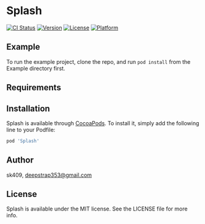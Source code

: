 # Splash

[![CI Status](https://img.shields.io/travis/sk409/Splash.svg?style=flat)](https://travis-ci.org/sk409/Splash)
[![Version](https://img.shields.io/cocoapods/v/Splash.svg?style=flat)](https://cocoapods.org/pods/Splash)
[![License](https://img.shields.io/cocoapods/l/Splash.svg?style=flat)](https://cocoapods.org/pods/Splash)
[![Platform](https://img.shields.io/cocoapods/p/Splash.svg?style=flat)](https://cocoapods.org/pods/Splash)

## Example

To run the example project, clone the repo, and run `pod install` from the Example directory first.

## Requirements

## Installation

Splash is available through [CocoaPods](https://cocoapods.org). To install
it, simply add the following line to your Podfile:

```ruby
pod 'Splash'
```

## Author

sk409, deepstrap353@gmail.com

## License

Splash is available under the MIT license. See the LICENSE file for more info.
